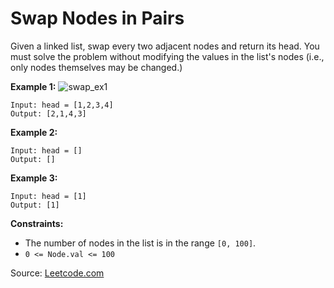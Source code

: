 # Swap Nodes in Pairs

Given a linked list, swap every two adjacent nodes and return its head. You must solve the problem without modifying the values in the list's nodes (i.e., only nodes themselves may be changed.)

 

**Example 1:**
![swap_ex1](https://user-images.githubusercontent.com/51165242/236316681-099be525-01fc-440e-b304-0e69ff26b52c.jpg)

```
Input: head = [1,2,3,4]
Output: [2,1,4,3]
```

**Example 2:**
```
Input: head = []
Output: []
```

**Example 3:**
```
Input: head = [1]
Output: [1]
```

**Constraints:**

- The number of nodes in the list is in the range `[0, 100]`.
- `0 <= Node.val <= 100`

Source: [Leetcode.com](https://leetcode.com/explore/learn/card/recursion-i/250/principle-of-recursion/1681/)

 
